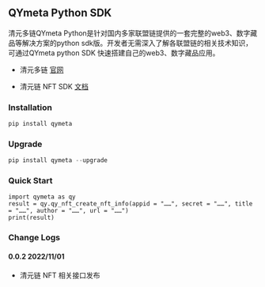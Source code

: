 
## QYmeta Python SDK

清元多链QYmeta Python是针对国内多家联盟链提供的一套完整的web3、数字藏品等解决方案的python sdk版。开发者无需深入了解各联盟链的相关技术知识，可通过QYmeta python SDK 快速搭建自己的web3、数字藏品应用。

* 清元多链 [官网](http://openqkl.newmin.cn/)

* 清元链 NFT SDK [文档](https://github.com/qymeta/qymeta_py/blob/main/doc/qyb_nft.md)

  
### Installation
```python
pip install qymeta
```

### Upgrade
```python
pip install qymeta --upgrade
```

### Quick Start

```
import qymeta as qy
result = qy.qy_nft_create_nft_info(appid = "……", secret = "……", title = "……", author = "……", url = "……")
print(result)
```

### Change Logs

#### 0.0.2 2022/11/01

* 清元链 NFT 相关接口发布
